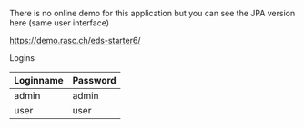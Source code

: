 There is no online demo for this application but you can see the JPA version here (same user interface)

https://demo.rasc.ch/eds-starter6/

Logins

| Loginname    | Password  |
| ------------ |---------- |
| admin        | admin     |
| user         | user      |

